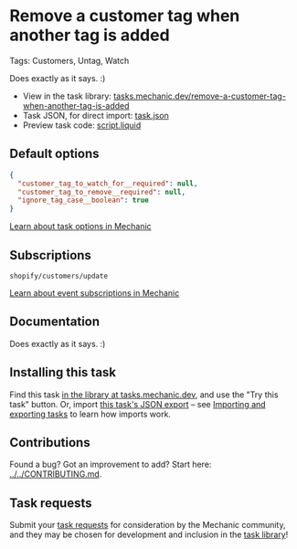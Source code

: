 # Remove a customer tag when another tag is added

Tags: Customers, Untag, Watch

Does exactly as it says. :)

* View in the task library: [tasks.mechanic.dev/remove-a-customer-tag-when-another-tag-is-added](https://tasks.mechanic.dev/remove-a-customer-tag-when-another-tag-is-added)
* Task JSON, for direct import: [task.json](../../tasks/remove-a-customer-tag-when-another-tag-is-added.json)
* Preview task code: [script.liquid](./script.liquid)

## Default options

```json
{
  "customer_tag_to_watch_for__required": null,
  "customer_tag_to_remove__required": null,
  "ignore_tag_case__boolean": true
}
```

[Learn about task options in Mechanic](https://learn.mechanic.dev/core/tasks/options)

## Subscriptions

```liquid
shopify/customers/update
```

[Learn about event subscriptions in Mechanic](https://learn.mechanic.dev/core/tasks/subscriptions)

## Documentation

Does exactly as it says. :)

## Installing this task

Find this task [in the library at tasks.mechanic.dev](https://tasks.mechanic.dev/remove-a-customer-tag-when-another-tag-is-added), and use the "Try this task" button. Or, import [this task's JSON export](../../tasks/remove-a-customer-tag-when-another-tag-is-added.json) – see [Importing and exporting tasks](https://learn.mechanic.dev/core/tasks/import-and-export) to learn how imports work.

## Contributions

Found a bug? Got an improvement to add? Start here: [../../CONTRIBUTING.md](../../CONTRIBUTING.md).

## Task requests

Submit your [task requests](https://mechanic.canny.io/task-requests) for consideration by the Mechanic community, and they may be chosen for development and inclusion in the [task library](https://tasks.mechanic.dev/)!
